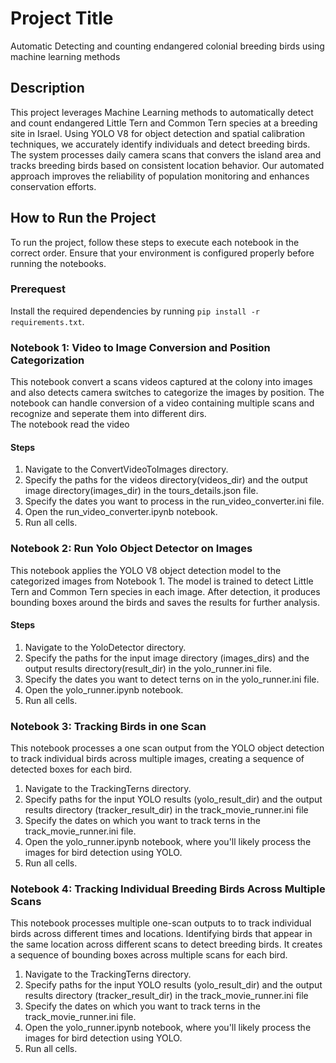 # Project Title
Automatic Detecting and counting endangered colonial breeding birds using machine learning methods

## Description
This project leverages Machine Learning methods to automatically detect and count endangered Little Tern and Common Tern species at a breeding site in Israel. Using YOLO V8 for object detection and spatial calibration techniques, we accurately identify individuals and detect breeding birds. The system processes daily camera scans that convers the island area and tracks breeding birds based on consistent location behavior. Our automated approach improves the reliability of population monitoring and enhances conservation efforts.

## How to Run the Project
To run the project, follow these steps to execute each notebook in the correct order. Ensure that your environment is configured properly before running the notebooks.

### Prerequest
Install the required dependencies by running `pip install -r requirements.txt`.

### Notebook 1: Video to Image Conversion and Position Categorization
This notebook convert a scans videos captured at the colony into images and also detects camera switches to categorize the images by position. The notebook can handle conversion of a video containing multiple scans and recognize and seperate them into different dirs.  
The notebook read the video 
#### Steps

1. Navigate to the ConvertVideoToImages directory.
2. Specify the paths for the videos directory(videos_dir) and the output image directory(images_dir) in the tours_details.json file.
3. Specify the dates you want to process in the run_video_converter.ini file.
4. Open the run_video_converter.ipynb notebook.
5. Run all cells.

### Notebook 2: Run Yolo Object Detector on Images
This notebook applies the YOLO V8 object detection model to the categorized images from Notebook 1. The model is trained to detect Little Tern and Common Tern species in each image. After detection, it produces bounding boxes around the birds and saves the results for further analysis.
#### Steps

1. Navigate to the YoloDetector directory.
2. Specify the paths for the input image directory (images_dirs) and the output results directory(result_dir) in the yolo_runner.ini file.
3. Specify the dates you want to detect terns on in the yolo_runner.ini file.
4. Open the yolo_runner.ipynb notebook.
5. Run all cells.


### Notebook 3: Tracking Birds in one Scan
This notebook processes a one scan output from the YOLO object detection to track individual birds across multiple images, creating a sequence of detected boxes for each bird.

1. Navigate to the TrackingTerns directory.
2. Specify paths for the input YOLO results (yolo_result_dir) and the output results directory (tracker_result_dir) in the track_movie_runner.ini file
3. Specify the dates on which you want to track terns in the track_movie_runner.ini file.
4. Open the yolo_runner.ipynb notebook, where you'll likely process the images for bird detection using YOLO.
5. Run all cells.


### Notebook 4: Tracking Individual Breeding Birds Across Multiple Scans
This notebook processes multiple one-scan outputs to to track individual birds across different times and locations. Identifying birds that appear in the same location across different scans to detect breeding birds. It creates a sequence of bounding boxes across multiple scans for each bird.

1. Navigate to the TrackingTerns directory.
2. Specify paths for the input YOLO results (yolo_result_dir) and the output results directory (tracker_result_dir) in the track_movie_runner.ini file
3. Specify the dates on which you want to track terns in the track_movie_runner.ini file.
4. Open the yolo_runner.ipynb notebook, where you'll likely process the images for bird detection using YOLO.
5. Run all cells.